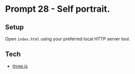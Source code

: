# Prompt 28 - Self portrait.

## Setup

Open `index.html` using your preferred local HTTP server tool.

## Tech

- [three.js](https://threejs.org/)
